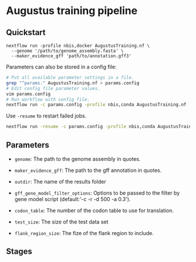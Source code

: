 # Augustus training pipeline

## Quickstart

```
nextflow run -profile nbis,docker AugustusTraining.nf \
  --genome '/path/to/genome_assembly.fasta' \
  --maker_evidence_gff 'path/to/annotation.gff3'
```

Parameters can also be stored in a config file:
```bash
# Put all available parameter settings in a file.
grep "^params." AugustusTraining.nf > params.config
# Edit config file parameter values.
vim params.config
# Run workflow with config file.
nextflow run -c params.config -profile nbis,conda AugustusTraining.nf
```

Use `-resume` to restart failed jobs.
```bash
nextflow run -resume -c params.config -profile nbis,conda AugustusTraining.nf
```

## Parameters

* `genome`: The path to the genome assembly in quotes.
* `maker_evidence_gff`: The path to the gff annotation in quotes.
* `outdir`: The name of the results folder

* `gff_gene_model_filter_options`: Options to be passed to the filter by gene model script (default:'-c -r -d 500 -a 0.3').

* `codon_table`: The number of the codon table to use for translation.

* `test_size`: The size of the test data set
* `flank_region_size`: The fize of the flank region to include. 

## Stages



